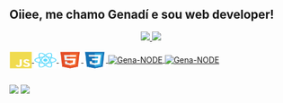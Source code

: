 ## Oiiee, me chamo Genadí e sou web developer!
<div align="center">
  <a href="https://github.com/genadireuben">
  <img height="180em" src="https://github-readme-stats.vercel.app/api?username=genadireuben&show_icons=true&theme=tokyonight&include_all_commits=true&count_private=true"/>
  <img height="180em" src="https://github-readme-stats.vercel.app/api/top-langs/?username=genadireuben&layout=compact&langs_count=7&theme=tokyonight"/>
</div>
<div style="display: inline_block"><br>
  <img align="center" alt="Genad-Js" height="30" width="40" src="https://raw.githubusercontent.com/devicons/devicon/master/icons/javascript/javascript-plain.svg">
  <img align="center" alt="Gena-React" height="30" width="40" src="https://raw.githubusercontent.com/devicons/devicon/master/icons/react/react-original.svg">
  <img align="center" alt="Gena-HTML" height="30" width="40" src="https://raw.githubusercontent.com/devicons/devicon/master/icons/html5/html5-original.svg">
  <img align="center" alt="Gena-CSS" height="30" width="40" src="https://raw.githubusercontent.com/devicons/devicon/master/icons/css3/css3-original.svg">
  <img align="center" alt="Gena-NODE" height="40" width="50" src="https://cdn.jsdelivr.net/gh/devicons/devicon/icons/mongodb/mongodb-original-wordmark.svg">
  <img align="center" alt="Gena-NODE" height="70" width="60" src="https://cdn.jsdelivr.net/gh/devicons/devicon/icons/nodejs/nodejs-original-wordmark.svg">
</div>
  
  ##
 
<div> 
  <a href = "mailto:genadireuben91@gmail.com"><img src="https://img.shields.io/badge/-Gmail-%23333?style=for-the-badge&logo=gmail&logoColor=white" target="_blank"></a>
  <a href="https://www.linkedin.com/in/genadi-reuben" target="_blank"><img src="https://img.shields.io/badge/-LinkedIn-%230077B5?style=for-the-badge&logo=linkedin&logoColor=white" target="_blank"></a> 
</div>
